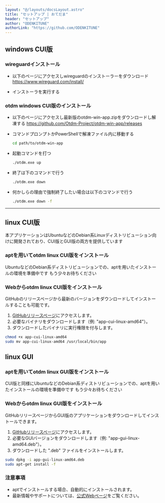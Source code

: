 ```yaml
---
layout: "@/layouts/docsLayout.astro"
title: "セットアップ | おてだま"
header: "セットアップ"
author: "ODENKITUNE"
authorLink: "https://github.com/ODENKITUNE"
---
```


## windows CUI版

### wireguardインストール

- 以下のページにアクセスしwireguardのインストーラーをダウンロード
  <https://www.wireguard.com/install/>

- インストーラを実行する

### otdm windows CUI版のインストール

- 以下のページにアクセスし最新版のotdm-win-app.zipをダウンロードし解凍する
  <https://github.com/Otdm-Project/otdm-win-app/releases>

- コマンドプロンプトかPowerShellで解凍ファイル内に移動する

  ```bash
  cd path/to/otdm-win-app
  ```

- 起動コマンドを打つ

  ```bash
  ./otdm.exe up
  ```

- 終了は下のコマンドで行う

  ```bash
  ./otdm.exe down
  ```

- 何かしらの理由で強制終了したい場合は以下のコマンドで行う

  ```bash
  ./otdm.exe down -f
  ```

---

## linux CUI版

本アプリケーションはUbuntuなどのDebian系Linuxディストリビューション向けに開発されており、CUI版とGUI版の両方を提供しています

### aptを用いてotdm linux CUI版をインストール

UbuntuなどのDebian系ディストリビューションでの、aptを用いたインストールの環境を準備中です
もう少々お待ちください

### Webからotdm linux CUI版をインストール

GitHubのリリースページから最新のバージョンをダウンロードしてインストールすることも可能です。

1. [GitHubリリースページ](https://github.com/example/project/releases)にアクセスします。
2. 必要なバイナリをダウンロードします（例: "app-cui-linux-amd64"）。
3. ダウンロードしたバイナリに実行権限を付与します。

```bash
chmod +x app-cui-linux-amd64
sudo mv app-cui-linux-amd64 /usr/local/bin/app
```

## linux GUI

### aptを用いてotdm linux GUI版をインストール

CUI版と同様にUbuntuなどのDebian系ディストリビューションでの、aptを用いたインストールの環境を準備中です
もう少々お待ちください

### Webからotdm linux GUI版をインストール

GitHubリリースページからGUI版のアプリケーションをダウンロードしてインストールできます。

1. [GitHubリリースページ](https://github.com/example/project/releases)にアクセスします。
2. 必要なGUIバージョンをダウンロードします（例: "app-gui-linux-amd64.deb"）。
3. ダウンロードした ".deb" ファイルをインストールします。

```bash
sudo dpkg -i app-gui-linux-amd64.deb
sudo apt-get install -f
```

### 注意事項

- aptでインストールする場合、自動的にインストールされます。
- 最新情報やサポートについては、[公式Webページ](https://example.com)をご覧ください。
